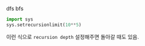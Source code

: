 dfs bfs
```python
import sys
sys.setrecursionlimit(10**5)
```
이런 식으로 `recursion depth` 설정해주면 돌아갈 때도 있음.